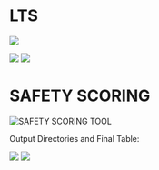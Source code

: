 # LTS


![](https://paper-attachments.dropbox.com/s_4524B50F6E460AB5C88F503F9A8301F1E8D418D8AEF4059EBB795FCD7917F518_1585236495325_lts_tool.PNG)





![](https://paper-attachments.dropbox.com/s_4524B50F6E460AB5C88F503F9A8301F1E8D418D8AEF4059EBB795FCD7917F518_1585236521677_lts_dirs.PNG)
![](https://paper-attachments.dropbox.com/s_4524B50F6E460AB5C88F503F9A8301F1E8D418D8AEF4059EBB795FCD7917F518_1585236521673_lts_table.PNG)



# SAFETY SCORING

![SAFETY SCORING TOOL](https://paper-attachments.dropbox.com/s_98E52759A7B69068D67527CA103F163C1C055CAB1A44832F2B48960DD4A1E247_1585230894384_sc_gpt2.PNG)
















Output Directories and Final Table:


![](https://paper-attachments.dropbox.com/s_98E52759A7B69068D67527CA103F163C1C055CAB1A44832F2B48960DD4A1E247_1585236718283_ss_output_dirs.PNG)
![](https://paper-attachments.dropbox.com/s_98E52759A7B69068D67527CA103F163C1C055CAB1A44832F2B48960DD4A1E247_1585236718287_crash_table.PNG)



